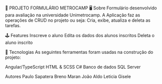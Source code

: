 📝 PROJETO FORMULÁRIO METROCAMP
🖥️ Sobre
Formulário desenvolvido para avaliação na universidade Unimetrocamp. A Aplicação faz as operações de CRUD no projeto ou seja: Cria, exibe, atualiza e deleta as tarefas.

🕹️ Features
Inscreve o aluno
Edita os dados dos alunos inscritos
Deleta o aluno inscrito

🧰 Tecnologias
As seguintes ferramentas foram usadas na construção do projeto:

Angular/TypeScript
HTML & SCSS
C#
Banco de dados SQL Server


Autores
Paulo Sapatera
Breno Maran
João Aldo
Leticia Gisele
